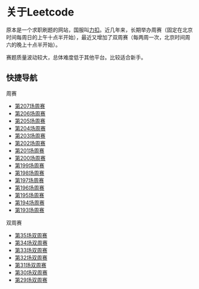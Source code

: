# 关于Leetcode

原本是一个求职刷题的网站，国服叫[力扣](https://leetcode-cn.com)。近几年来，长期举办周赛（固定在北京时间每周日的上午十点半开始），最近又增加了双周赛（每两周一次，北京时间周六的晚上十点半开始）。

赛题质量波动较大，总体难度低于其他平台。比较适合新手。

## 快捷导航

周赛

- [第207场周赛](./WC207/)
- [第206场周赛](./WC206/)
- [第205场周赛](./WC205/)
- [第204场周赛](./WC204/)
- [第203场周赛](./WC203/)
- [第202场周赛](./WC202/)
- [第201场周赛](./WC201/)
- [第200场周赛](./WC200/)
- [第199场周赛](./WC199/)
- [第198场周赛](./WC198/)
- [第197场周赛](./WC197/)
- [第196场周赛](./WC196/)
- [第195场周赛](./WC195/)
- [第194场周赛](./WC194/)
- [第193场周赛](./WC193/)

双周赛

- [第35场双周赛](./BC35/)
- [第34场双周赛](./BC34/)
- [第33场双周赛](./BC33/)
- [第32场双周赛](./BC32/)
- [第31场双周赛](./BC31/)
- [第30场双周赛](./BC30/)
- [第29场双周赛](./BC29/)
